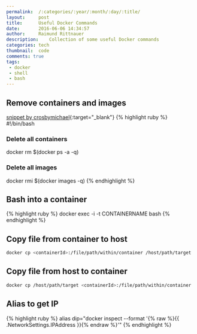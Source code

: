 ```yaml
---
permalink:	/:categories/:year/:month/:day/:title/
layout:     post
title:      Useful Docker Commands
date:       2016-06-06 14:34:57
author:     Raimund Rittnauer
description:    Collection of some useful Docker commands
categories: tech
thumbnail:  code
comments: true
tags:
 - docker
 - shell
 - bash
---
```


## Remove containers and images
[snippet by crosbymichael][1]{:target="_blank"}
{% highlight ruby %}
#!/bin/bash
### Delete all containers
docker rm $(docker ps -a -q)
### Delete all images
docker rmi $(docker images -q)
{% endhighlight %}

## Bash into a container
{% highlight ruby %}
docker exec -i -t CONTAINERNAME bash
{% endhighlight %}

## Copy file from container to host

``` bash
docker cp <containerId>:/file/path/within/container /host/path/target
```

## Copy file from host to container

``` bash
docker cp /host/path/target <containerId>:/file/path/within/container
```

## Alias to get IP
{% highlight ruby %}
alias dip="docker inspect --format '{% raw %}{{ .NetworkSettings.IPAddress }}{% endraw %}'"
{% endhighlight %}

[1]: https://github.com/docker/docker/issues/928#issuecomment-23538307
